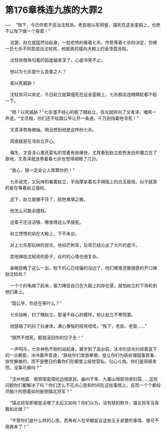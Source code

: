 # 第176章株连九族的大罪2
~~&nbsp;&nbsp;&nbsp;&nbsp;“陛下，今日你若不惩治沈轻岚，老臣就以死明鉴，撞死在这金銮殿上，也绝不让陛下做一个昏君！”<br><br>&nbsp;&nbsp;&nbsp;&nbsp;说罢，赵立就猛然站起身，一脸悲愤的看着七杀，作势等着七杀的决定，仿佛一旦七杀不同意惩治沈轻岚，他就真的撞向大殿上的金漆盘龙柱。<br><br>&nbsp;&nbsp;&nbsp;&nbsp;沈轻岚唇角勾着的弧度越发深了，心底冷笑不止。<br><br>&nbsp;&nbsp;&nbsp;&nbsp;他以为七杀是什么良善之人？<br><br>&nbsp;&nbsp;&nbsp;&nbsp;竟以死威胁！<br><br>&nbsp;&nbsp;&nbsp;&nbsp;沈轻岚可以肯定，今日赵立就算撞死在这金銮殿上，七杀都会连眼睛眨都不眨一下。<br><br>&nbsp;&nbsp;&nbsp;&nbsp;“嗯？以死威胁？”七杀漫不经心的睨了眼赵立，目光就转向了文青泽，嗤笑一声道，“文丞相，你们还不给国公爷让开一条道，千万别挡着他寻死！”<br><br>&nbsp;&nbsp;&nbsp;&nbsp;文青泽唇角微抽，倒没想到他是这样的七杀。<br><br>&nbsp;&nbsp;&nbsp;&nbsp;简直就是在寻赵立开心。<br><br>&nbsp;&nbsp;&nbsp;&nbsp;偏生，文青泽心里还莫名的觉着有些痛快，尤其看到赵立脸色发白的僵立在了原地，文青泽就连带着看七杀也觉得顺眼了几分。<br><br>&nbsp;&nbsp;&nbsp;&nbsp;“放心，朕一定会让人厚葬你的！”<br><br>&nbsp;&nbsp;&nbsp;&nbsp;七杀说完，又玩味的看着赵立，手指摩挲着右手拇指上的白玉扳指，似乎就真的是在等着赵立撞柱。<br><br>&nbsp;&nbsp;&nbsp;&nbsp;这下，赵立就绷不住了，脸色难堪之极。<br><br>&nbsp;&nbsp;&nbsp;&nbsp;他怎么可能会撞柱。<br><br>&nbsp;&nbsp;&nbsp;&nbsp;这辈子还没活够，哪舍得这么早就死。<br><br>&nbsp;&nbsp;&nbsp;&nbsp;赵立愣愣的站在大殿上，下不来台。<br><br>&nbsp;&nbsp;&nbsp;&nbsp;对上七杀那玩味的目光，他如芒刺背，后背已经沁出了大片的虚汗。<br><br>&nbsp;&nbsp;&nbsp;&nbsp;其他弹劾沈轻岚的臣子，此时的心情也很复杂。<br><br>&nbsp;&nbsp;&nbsp;&nbsp;亲眼目睹了这么一出，陛下的心已经偏的没边了，他们哪里还敢随意的开口弹劾沈轻岚？<br><br>&nbsp;&nbsp;&nbsp;&nbsp;一个个的龟缩了起来，极力降低自己在大殿上的存在感，就怕赵立的下场轮到他们身上。<br><br>&nbsp;&nbsp;&nbsp;&nbsp;“国公爷，你还在等什么？”<br><br>&nbsp;&nbsp;&nbsp;&nbsp;七杀抬眸，扫了眼赵立，那漫不经心的模样，却让赵立不寒而栗。<br><br>&nbsp;&nbsp;&nbsp;&nbsp;他瑟缩了的抖了抖身体，满心懊恼的吱吱唔唔，“陛下，老臣、老臣……”<br><br>&nbsp;&nbsp;&nbsp;&nbsp;“既然不想死，那就滚回你的位子去！”<br><br>&nbsp;&nbsp;&nbsp;&nbsp;一声呵斥，七杀神色不耐的站起身，踱步到了高台前，冰冷的目光扫视着底下的一众朝臣，冰冷着声音道，“朕给你们发放奉银，是让你们为朕处理国事民事、排忧解难的，而不是整日的看你们在朝堂上结党营私、勾心斗角。你们是闲得发慌，没事可做吗？”<br><br>&nbsp;&nbsp;&nbsp;&nbsp;“汶州地震、南原南蛮侵扰边城居民、幽州干旱、九寨山悍匪拐卖妇孺……这些问题你们都解决了吗？你们怎么不花点心思和时间在这些事情上，反而一个个都绞尽脑汁的想着如何扳倒镇北将军？”<br><br>&nbsp;&nbsp;&nbsp;&nbsp;“镇北将军即便是活埋了太后又如何？你们以为，没有朕的默许，镇北将军当真敢如此做？”<br><br>&nbsp;&nbsp;&nbsp;&nbsp;“不管你们是什么样的心思，若再有人在早朝妄议这些无关紧要的事情，便可不用再来了！”<br><br>
                    

<script>_fwqdsqadxfw()</script>
<div><script>_dfwf1dw();</script></div>
<div><script>_dfwf1agdw();</script></div>
                